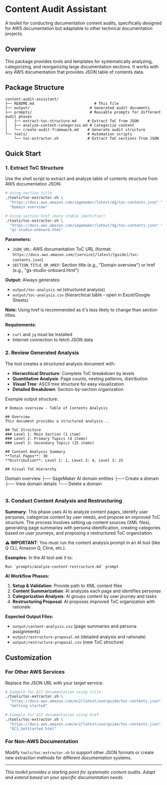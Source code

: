 # Content Audit Assistant

A toolkit for conducting documentation content audits, specifically designed for AWS documentation but adaptable to other technical documentation projects.

## Overview

This package provides tools and templates for systematically analyzing, categorizing, and reorganizing large documentation sections. It works with any AWS documentation that provides JSON table of contents data.

## Package Structure

```
content-audit-assistant/
├── README.md                           # This file
├── output/                           # Generated audit documents
├── prompts/                          # Reusable prompts for different audit phases
│   ├── extract-toc-structure.md     # Extract ToC from JSON
│   ├── analyze-content-categories.md # Categorize content
│   └── create-audit-framework.md    # Generate audit structure
└── tools/                           # Automation scripts
    └── toc-extractor.sh             # Extract ToC sections from JSON
```

## Quick Start

### 1. Extract ToC Structure

Use the shell script to extract and analyze table of contents structure from AWS documentation JSON:

```bash
# Using section title
./tools/toc-extractor.sh \
  "https://docs.aws.amazon.com/sagemaker/latest/dg/toc-contents.json" \
  "Domain overview"

# Using section href (more stable identifier)
./tools/toc-extractor.sh \
  "https://docs.aws.amazon.com/sagemaker/latest/dg/toc-contents.json" \
  "gs-studio-onboard.html"
```

**Parameters:**
- `JSON_URL`: AWS documentation ToC URL (format: `https://docs.aws.amazon.com/[service]/latest/[guide]/toc-contents.json`)
- `SECTION_TITLE_OR_HREF`: Section title (e.g., "Domain overview") or href (e.g., "gs-studio-onboard.html")

**Output:** Always generates:
- `output/toc-analysis.md` (structured analysis)
- `output/toc-analysis.csv` (hierarchical table - open in Excel/Google Sheets)

**Note:** Using href is recommended as it's less likely to change than section titles.

**Requirements:**
- `curl` and `jq` must be installed
- Internet connection to fetch JSON data

### 2. Review Generated Analysis

The tool creates a structured analysis document with:
- **Hierarchical Structure**: Complete ToC breakdown by levels
- **Quantitative Analysis**: Page counts, nesting patterns, distribution
- **Visual Tree**: ASCII tree structure for easy visualization
- **Detailed Breakdown**: Section-by-section organization

Example output structure:
```
# Domain overview - Table of Contents Analysis

## Overview
This document provides a structured analysis...

## ToC Structure
### Level 1: Main Section (1 item)
### Level 2: Primary Topics (4 items)
### Level 3: Secondary Topics (25 items)

## Content Analysis Summary
**Total Pages**: 30
**Distribution**: Level 1: 1, Level 2: 4, Level 3: 25

## Visual ToC Hierarchy
```
Domain overview
├── SageMaker AI domain entities
├── Create a domain
├── View domain details
└── Delete a domain
```
```

### 3. Conduct Content Analysis and Restructuring

**Summary**: This phase uses AI to analyze content pages, identify user personas, categorize content by user needs, and propose an improved ToC structure. The process involves setting up content sources (XML files), generating page summaries with persona identification, creating categories based on user journeys, and proposing a restructured ToC organization.

**⚠️ IMPORTANT**: You must run the content analysis prompt in an AI tool (like Q CLI, Amazon Q, Cline, etc.).

**Examples:**
In the AI tool ask it to:
```
Run `prompts/analyze-content-restructure.md` prompt
```

**AI Workflow Phases:**
1. **Setup & Validation**: Provide path to XML content files
2. **Content Summarization**: AI analyzes each page and identifies personas
3. **Categorization Analysis**: AI groups content by user journey and tasks
4. **Restructuring Proposal**: AI proposes improved ToC organization with rationale

**Expected Output Files:**
- `output/content-analysis.csv` (page summaries and persona assignments)
- `output/restructure-proposal.md` (detailed analysis and rationale)
- `output/restructure-proposal.csv` (new ToC structure)

## Customization

### For Other AWS Services
Replace the JSON URL with your target service:
```bash
# Example for EC2 documentation using title
./tools/toc-extractor.sh \
  "https://docs.aws.amazon.com/ec2/latest/userguide/toc-contents.json" \
  "Getting started"

# Example for EC2 documentation using href
./tools/toc-extractor.sh \
  "https://docs.aws.amazon.com/ec2/latest/userguide/toc-contents.json" \
  "EC2_GetStarted.html"
```

### For Non-AWS Documentation
Modify `tools/toc-extractor.sh` to support other JSON formats or create new extraction methods for different documentation systems.

---

*This toolkit provides a starting point for systematic content audits. Adapt and extend based on your specific documentation needs.*